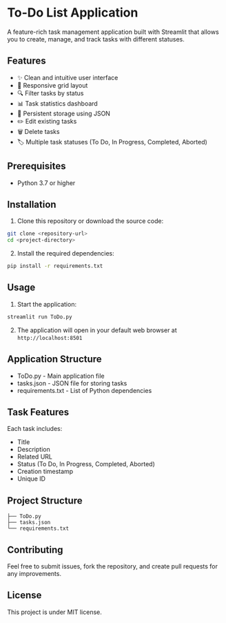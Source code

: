 # To-Do List Application

A feature-rich task management application built with Streamlit that allows you to create, manage, and track tasks with different statuses.

## Features

- ✨ Clean and intuitive user interface
- 📱 Responsive grid layout
- 🔍 Filter tasks by status
- 📊 Task statistics dashboard
- 💾 Persistent storage using JSON
- ✏️ Edit existing tasks
- 🗑️ Delete tasks
- 🏷️ Multiple task statuses (To Do, In Progress, Completed, Aborted)

## Prerequisites

- Python 3.7 or higher

## Installation

1. Clone this repository or download the source code:
```sh
git clone <repository-url>
cd <project-directory>
```

2. Install the required dependencies:
```sh
pip install -r requirements.txt
```

## Usage

1. Start the application:
```sh
streamlit run ToDo.py
```

2. The application will open in your default web browser at `http://localhost:8501`

## Application Structure

- ToDo.py - Main application file
- tasks.json - JSON file for storing tasks
- requirements.txt - List of Python dependencies

## Task Features

Each task includes:
- Title
- Description
- Related URL
- Status (To Do, In Progress, Completed, Aborted)
- Creation timestamp
- Unique ID

## Project Structure

```
├── ToDo.py
├── tasks.json
└── requirements.txt
```

## Contributing

Feel free to submit issues, fork the repository, and create pull requests for any improvements.

## License

This project is under MIT license.

